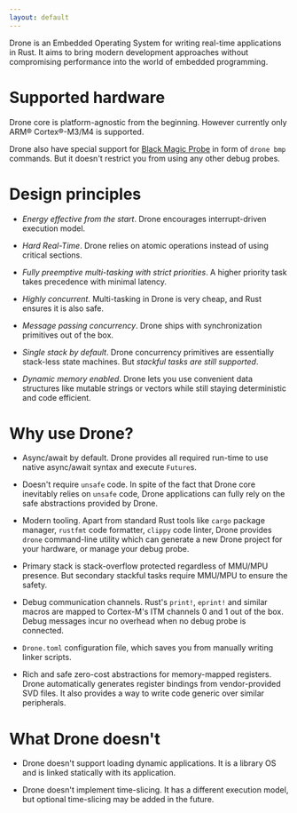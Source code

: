 ```yaml
---
layout: default
---
```


Drone is an Embedded Operating System for writing real-time applications in
Rust. It aims to bring modern development approaches without compromising
performance into the world of embedded programming.

# Supported hardware

Drone core is platform-agnostic from the beginning. However currently only ARM®
Cortex®-M3/M4 is supported.

Drone also have special support for [Black Magic Probe](http://black-magic.org/)
in form of `drone bmp` commands. But it doesn't restrict you from using any
other debug probes.

# Design principles

- *Energy effective from the start*. Drone encourages interrupt-driven execution
  model.

- *Hard Real-Time*. Drone relies on atomic operations instead of using critical
  sections.

- *Fully preemptive multi-tasking with strict priorities*. A higher priority
   task takes precedence with minimal latency.

- *Highly concurrent.* Multi-tasking in Drone is very cheap, and Rust ensures it
  is also safe.

- *Message passing concurrency*. Drone ships with synchronization primitives out
  of the box.

- *Single stack by default*. Drone concurrency primitives are essentially
  stack-less state machines. But *stackful tasks are still supported*.

- *Dynamic memory enabled*. Drone lets you use convenient data structures like
  mutable strings or vectors while still staying deterministic and code
  efficient.

# Why use Drone?

- Async/await by default. Drone provides all required run-time to use native
  async/await syntax and execute `Future`s.

- Doesn't require `unsafe` code. In spite of the fact that Drone core inevitably
  relies on `unsafe` code, Drone applications can fully rely on the safe
  abstractions provided by Drone.

- Modern tooling. Apart from standard Rust tools like `cargo` package manager,
  `rustfmt` code formatter, `clippy` code linter, Drone provides `drone`
  command-line utility which can generate a new Drone project for your hardware,
  or manage your debug probe.

- Primary stack is stack-overflow protected regardless of MMU/MPU presence. But
  secondary stackful tasks require MMU/MPU to ensure the safety.

- Debug communication channels. Rust's `print!`, `eprint!` and similar macros
  are mapped to Cortex-M's ITM channels 0 and 1 out of the box. Debug messages
  incur no overhead when no debug probe is connected.

- `Drone.toml` configuration file, which saves you from manually writing linker
  scripts.

- Rich and safe zero-cost abstractions for memory-mapped registers. Drone
  automatically generates register bindings from vendor-provided SVD files. It
  also provides a way to write code generic over similar peripherals.

# What Drone doesn't

- Drone doesn't support loading dynamic applications. It is a library OS and is
  linked statically with its application.

- Drone doesn't implement time-slicing. It has a different execution model, but
  optional time-slicing may be added in the future.
